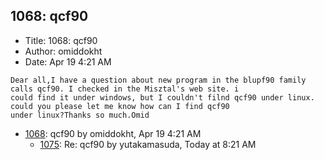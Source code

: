 ## 1068: qcf90

- Title: 1068: qcf90
- Author: omiddokht
- Date: Apr 19 4:21 AM
```
Dear all,I have a question about new program in the blupf90 family calls qcf90. I checked in the Misztal's web site. i
could find it under windows, but I couldn't filnd qcf90 under linux. could you please let me know how can I find qcf90
under linux?Thanks so much.Omid 
```

- [1068](1068.md): qcf90 by omiddokht, Apr 19 4:21 AM
    - [1075](1075.md): Re: qcf90 by yutakamasuda, Today at 8:21 AM
